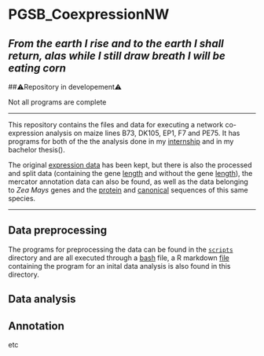 # PGSB_CoexpressionNW

_From the earth I rise and to the earth I shall return, alas while I still draw breath I will be eating corn_
---
##⚠️Repository in developement⚠️

Not all programs are complete

---
This repository contains the files and data for executing a network co-expression analysis on maize lines B73, DK105, EP1, F7 and PE75.
It has programs for both of the the analysis done in my [internship](./programs/IndividualNetworks.Rmd) and in my bachelor thesis().

The original [expression data](./data/original_data) has been kept, but there is also the processed and split data (containing the gene [length](./data/wlen/) and without the gene [length](./data/nolen)), the mercator annotation data can also be found, as well as the data belonging to _Zea Mays_ genes and the [protein](./data/annotation/Zm-B73-REFERENCE-NAM-5.0_Zm00001eb.1.protein.fa) and [canonical](./data/Zm-B73-REFERENCE-NAM-5.0_Zm00001eb.1.canonical.cds.fa) sequences of this same species.

---
## Data preprocessing

The programs for preprocessing the data can be found in the [`scripts`](./scripts) directory and are all executed through a [bash](./scripts/Preprocessing.sh) file, a R markdown [file](./scripts/PreliminaryAnalysis.Rmd) containing the program for an inital data analysis is also found in this directory.

## Data analysis

## Annotation

etc
